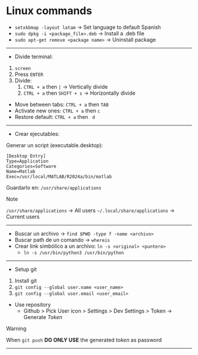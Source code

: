 # Linux commands

- `setxkbmap -layout latam` -> Set language to default Spanish
- `sudo dpkg -i <package_file>.deb` -> Install a .deb file
- `sudo apt-get remove <package name>` -> Uninstall package

---

- Divide terminal:

1. `screen`
2. Press `ENTER`
3. Divide:
	1. `CTRL + a` then `|` -> Vertically divide
	2. `CTRL + a` then `SHIFT + s` -> Horizontally divide

- Move between tabs: `CTRL + a` then `TAB`
- Activate new ones: `CTRL + a` then `c`
- Restore default: `CTRL + a` then ` d`
 
---

- Crear ejecutables:

Generar un script (executable.desktop): 

```Text file
[Desktop Entry]
Type=Application  
Categories=Software  
Name=Matlab  
Exec=/usr/local/MATLAB/R2024a/bin/matlab
```

Guardarlo en: `/usr/share/applications`

>[!Note]
> `/usr/share/applications` -> All users
> `~/.local/share/applications` -> Current users

---

- Buscar un archivo -> `find $PWD -type f -name <archivo>`
- Buscar path de un comando -> `whereis`
- Crear link simbólico a un archivo: `ln -s <original> <puntero>`
	- `ln -s /usr/bin/python3 /usr/bin/python`

---

- Setup git

1. Install git
2.  `git config --global user.name <user_name>`
3. `git config --global user.email <user_email>`

- Use repository
	- Github > Pick User icon > Settings > Dev Settings > Token -> Generate _Token_

>[!Warning]
>When `git push` __DO ONLY USE__ the  generated _token_ as password
>

---









